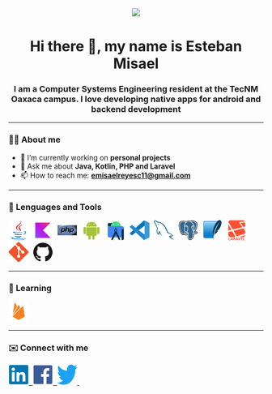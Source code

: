 <div id="header" align="center">
    <img src="https://media.giphy.com/media/5eLDrEaRGHegx2FeF2/giphy.gif" width="200"/>
    <h1 align="center">Hi there 👋, my name is Esteban Misael</h1>
    <h3 align="center">
        I am a Computer Systems Engineering resident at the TecNM Oaxaca campus. I love developing native apps for android and backend development
    </h3>
</div>

---
### 👨‍💻 About me
- 🔭 I’m currently working on **personal projects**
- 💬 Ask me about **Java, Kotlin, PHP and Laravel**
- 📫 How to reach me: **emisaelreyesc11@gmail.com**

---
<div align="left">
    <h3>🔨 Lenguages and Tools</h3>
    <div>
        <img src="https://github.com/devicons/devicon/blob/master/icons/java/java-original.svg" title="Java" alt="Java"
        width="40" height="40"/>&nbsp;
        <img src="https://github.com/devicons/devicon/blob/master/icons/kotlin/kotlin-original.svg" title="Kotlin" alt="Kotlin"
        width="40" height="40"/>&nbsp;
        <img src="https://github.com/devicons/devicon/blob/master/icons/php/php-original.svg" title="PHP" alt="PHP"
        width="40" height="40"/>&nbsp;
      <img src="https://github.com/devicons/devicon/blob/master/icons/android/android-original.svg" title="Android" alt="Android"
        width="40" height="40"/>&nbsp;
      <img src="https://github.com/devicons/devicon/blob/master/icons/androidstudio/androidstudio-original.svg" title="Android Studio" alt="Android Studio"
        width="40" height="40"/>&nbsp;
      <img src="https://github.com/devicons/devicon/blob/master/icons/vscode/vscode-original.svg" title="VCode" alt="VCode"
        width="40" height="40"/>&nbsp;
      <img src="https://github.com/devicons/devicon/blob/master/icons/mysql/mysql-original.svg" title="MySQL" alt="MySQL"
        width="40" height="40"/>&nbsp;
      <img src="https://github.com/devicons/devicon/blob/master/icons/postgresql/postgresql-original.svg" title="PostgresSQL" alt="PostgresSQL"
        width="40" height="40"/>&nbsp;
      <img src="https://github.com/devicons/devicon/blob/master/icons/sqlite/sqlite-original.svg" title="SQLite" alt="SQLite"
        width="40" height="40"/>&nbsp;
      <img src="https://github.com/devicons/devicon/blob/master/icons/laravel/laravel-plain-wordmark.svg" title="Laravel" alt="Laravel"
        width="40" height="40"/>&nbsp;
      <img src="https://github.com/devicons/devicon/blob/master/icons/git/git-original.svg" title="Git" alt="Git"
        width="40" height="40"/>&nbsp;
      <img src="https://github.com/devicons/devicon/blob/master/icons/github/github-original.svg" title="GitHub" alt="HitHub"
        width="40" height="40"/>&nbsp;
    </div>
</div>

---
<div align="left">
    <h3>📖 Learning</h3>
    <div>
      <img src="https://github.com/devicons/devicon/blob/master/icons/firebase/firebase-plain.svg" title="Firebase" alt="Firebase"
        width="40" height="40"/>&nbsp;
    </div>
</div>

---
<div align="left">
    <h3>✉️ Connect with me</h3>
    <a href="https://www.linkedin.com/in/misaelreyes/" target="_blank">
        <img src="https://github.com/devicons/devicon/blob/master/icons/linkedin/linkedin-original.svg" alt="Linkedin"
            width="40" height="40"/>&nbsp;
    </a>
    <a href="https://www.facebook.com/emisaelreyesc" target="_blank">
        <img src="https://github.com/devicons/devicon/blob/master/icons/facebook/facebook-original.svg" alt="Facebook"
            width="40" height="40"/>&nbsp;
    </a>
    <a href="https://twitter.com/misaelstark11" target="_blank">
        <img src="https://github.com/devicons/devicon/blob/master/icons/twitter/twitter-original.svg" alt="Twitter badge"
            width="40" height="40"/>&nbsp;
     </a>
</div>
<!--
**misael-reyes/misael-reyes** is a ✨ _special_ ✨ repository because its `README.md` (this file) appears on your GitHub profile.

Here are some ideas to get you started:

- 🔭 I’m currently working on ...
- 🌱 I’m currently learning ...
- 👯 I’m looking to collaborate on ...
- 🤔 I’m looking for help with ...
- 💬 Ask me about ...
- 📫 How to reach me: ...
- 😄 Pronouns: ...
- ⚡ Fun fact: ...
-->
